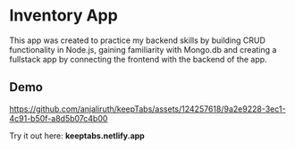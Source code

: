 # Inventory App
This app was created to practice my backend skills by building CRUD functionality in Node.js, gaining familiarity with Mongo.db and creating a fullstack app by connecting the frontend with the backend of the app. 


## Demo



https://github.com/anjaliruth/keepTabs/assets/124257618/9a2e9228-3ec1-4c91-b50f-a8d5b07c4b00






Try it out here: **keeptabs.netlify.app**

